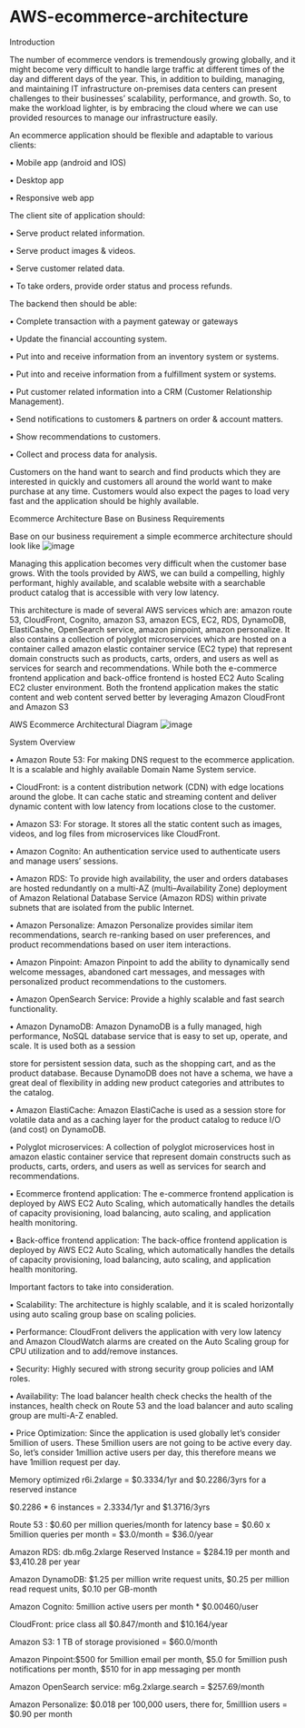 # AWS-ecommerce-architecture
Introduction

The number of ecommerce vendors is tremendously growing globally, and it might become very difficult to handle large traffic at different times of the day and different days of the year. This, in addition to building, managing, and maintaining IT infrastructure on-premises data centers can present challenges to their businesses’ scalability, performance, and growth. So, to make the workload lighter, is by embracing the cloud where we can use provided resources to manage our infrastructure easily.

An ecommerce application should be flexible and adaptable to various clients:

•	Mobile app (android and IOS)

•	Desktop app

•	Responsive web app

The client site of application should:

•	Serve product related information.

•	 Serve product images & videos.

•	Serve customer related data.

•	To take orders, provide order status and process refunds.

The backend then should be able:

•	Complete transaction with a payment gateway or gateways

•	Update the financial accounting system.

•	Put into and receive information from an inventory system or systems.

•	Put into and receive information from a fulfillment system or systems.

•	Put customer related information into a CRM (Customer Relationship Management).

•	Send notifications to customers & partners on order & account matters.

•	Show recommendations to customers.

•	Collect and process data for analysis.

Customers on the hand want to search and find products which they are interested in quickly and customers all around the world want to make purchase at any time. 
Customers would also expect the pages to load very fast and the application should be highly available. 

Ecommerce Architecture Base on Business Requirements

Base on our business requirement a simple ecommerce architecture should look like 
![image](https://user-images.githubusercontent.com/88759996/234212986-23e4213a-0740-4289-ade8-294142116247.png)

Managing this application becomes very difficult when the customer base grows. With the tools provided by AWS, we can build a compelling, highly performant, highly available, and scalable website with a searchable product catalog that is accessible with very low latency.

This architecture is made of several AWS services which are: amazon route 53, CloudFront, Cognito, amazon S3, amazon ECS, EC2, RDS, DynamoDB, ElastiCashe, OpenSearch service, amazon pinpoint, amazon personalize. It also contains a collection of polyglot microservices which are hosted on a container called amazon elastic container service (EC2 type) that represent domain constructs such as products, carts, orders, and users as well as services for search and recommendations. While both the e-commerce frontend application and back-office frontend is hosted EC2 Auto Scaling EC2 cluster environment. Both the frontend application makes the static content and web content served better by leveraging Amazon CloudFront and Amazon S3

AWS Ecommerce Architectural Diagram
![image](https://user-images.githubusercontent.com/88759996/234213509-aa80208d-55be-4cca-8675-e7b63683a91b.png)

System Overview

•	Amazon Route 53:  For making DNS request to the ecommerce application. It is a scalable and highly available Domain Name System service.

•	CloudFront: is a content distribution network (CDN) with edge locations around the globe. It can cache static and streaming content and deliver dynamic content with low latency from locations close to the customer.

•	Amazon S3: For storage. It stores all the static content such as images, videos, and log files from microservices like CloudFront.

•	Amazon Cognito: An authentication service used to authenticate users and manage users’ sessions.

•	Amazon RDS: To provide high availability, the user and orders databases are hosted redundantly on a multi-AZ (multi–Availability Zone) deployment of Amazon Relational Database Service (Amazon RDS) within private subnets that are isolated from the public Internet.

•	Amazon Personalize: Amazon Personalize provides similar item recommendations, search re-ranking based on user preferences, and product recommendations based on user item interactions.

•	Amazon Pinpoint: Amazon Pinpoint to add the ability to dynamically send welcome messages, abandoned cart messages, and messages with personalized product recommendations to the customers.

•	Amazon OpenSearch Service: Provide a highly scalable and fast search functionality.

•	Amazon DynamoDB: Amazon DynamoDB is a fully managed, high performance, NoSQL database service that is easy to set up, operate, and scale. It is used both as a session 

store for persistent session data, such as the shopping cart, and as the product database. Because DynamoDB does not have a schema, we have a great deal of flexibility in adding new product categories and attributes to the catalog.

•	Amazon ElastiCache: Amazon ElastiCache is used as a session store for volatile data and as a caching layer for the product catalog to reduce I/O (and cost) on DynamoDB.

•	Polyglot microservices: A collection of polyglot microservices host in amazon elastic container service that represent domain constructs such as products, carts, orders, and users as well as services for search and recommendations.

•	Ecommerce frontend application: The e-commerce frontend application is deployed by AWS EC2 Auto Scaling, which automatically handles the details of capacity provisioning, load balancing, auto scaling, and application health monitoring.

•	Back-office frontend application: The back-office frontend application is deployed by AWS EC2 Auto Scaling, which automatically handles the details of capacity provisioning, load balancing, auto scaling, and application health monitoring.

Important factors to take into consideration.

•	Scalability: The architecture is highly scalable, and it is scaled horizontally using auto scaling group base on scaling policies.

•	Performance: CloudFront delivers the application with very low latency and Amazon CloudWatch alarms are created on the Auto Scaling group for CPU utilization and to add/remove instances.

•	Security: Highly secured with strong security group policies and IAM roles.

•	Availability: The load balancer health check checks the health of the instances, health check on Route 53 and the load balancer and auto scaling group are multi-A-Z enabled.

•	Price Optimization: Since the application is used globally let’s consider 5million of users. These 5million users are not going to be active every day. So, let’s consider 1million active users per day, this therefore means we have 1million request per day. 

Memory optimized r6i.2xlarge = $0.3334/1yr and $0.2286/3yrs for a reserved instance

$0.2286 * 6 instances = 2.3334/1yr and $1.3716/3yrs

Route 53 : $0.60 per million queries/month for latency base = $0.60 x 5million queries per month = $3.0/month = $36.0/year

Amazon RDS: db.m6g.2xlarge Reserved Instance = $284.19 per month and $3,410.28 per year

Amazon DynamoDB: $1.25 per million write request units, $0.25 per million read request units, $0.10 per GB-month

Amazon Cognito: 5million active users per month * $0.00460/user

CloudFront: price class all $0.847/month and $10.164/year

Amazon S3: 1 TB of storage provisioned = $60.0/month

Amazon Pinpoint:$500 for 5million email per month, $5.0 for 5million push notifications per month, $510 for in app messaging per month

Amazon OpenSearch service: m6g.2xlarge.search = $257.69/month

Amazon Personalize: $0.018 per 100,000 users, there for, 5milllion users = $0.90 per month



